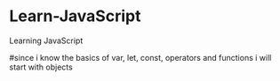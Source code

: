 # Learn-JavaScript
Learning JavaScript

#since i know the basics of var, let, const, operators and functions i will start with objects 
